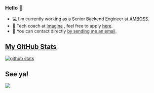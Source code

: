 ### Hello 👋

- 💻 I’m currently working as a Senior Backend Engineer at [AMBOSS](https://amboss.com).
- 👩‍ Tech coach at [Imagine](https://www.joinimagine.com/) , feel free to apply [here](https://joinimagine.typeform.com/to/vWwyEF?typeform-source=salma).
- 💬 You can contact directly [by sending me an email](mailto:salmahabdelhady@gmail.com?subject=[GITHUB] ).

## [My GitHub Stats](https://github.com/anuraghazra/github-readme-stats)

[![github stats](https://github-readme-stats.vercel.app/api?username=SalmaGhareeb&hide=stars&show_icons=true&include_all_commits=true&count_private=true)](https://github.com/SalmaGhareeb?tab=repositories) 
<br/> 
## See ya!

<img src="https://media.giphy.com/media/48FhEMYGWji8/source.gif">
